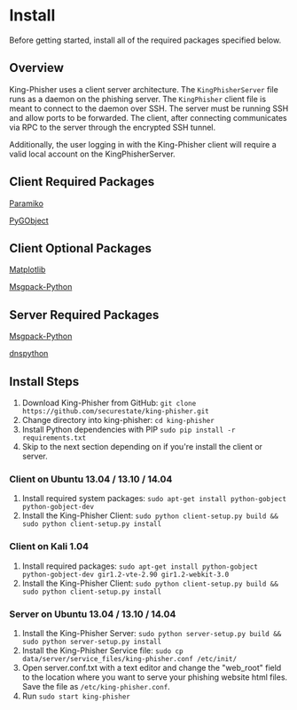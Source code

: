 # Install
Before getting started, install all of the required packages specified below.

## Overview
King-Phisher uses a client server architecture.  The ```KingPhisherServer``` file runs as a daemon on the phishing server.  The ```KingPhisher``` client file is meant to connect to the daemon over SSH. The server must be running SSH and allow ports to be forwarded. The client, after connecting communicates via RPC to the server through the encrypted SSH tunnel.

Additionally, the user logging in with the King-Phisher client will require a valid local account on the KingPhisherServer.

## Client Required Packages
[Paramiko](https://github.com/paramiko/paramiko)

[PyGObject](https://wiki.gnome.org/PyGObject)

## Client Optional Packages
[Matplotlib](http://matplotlib.org/)

[Msgpack-Python](https://github.com/msgpack/msgpack-python)

## Server Required Packages
[Msgpack-Python](https://github.com/msgpack/msgpack-python)

[dnspython](http://www.dnspython.org/)

## Install Steps
1. Download King-Phisher from GitHub: ```git clone https://github.com/securestate/king-phisher.git```
1. Change directory into king-phisher: ```cd king-phisher```
1. Install Python dependencies with PIP ```sudo pip install -r requirements.txt```
1. Skip to the next section depending on if you're install the client or server.

### Client on Ubuntu 13.04 / 13.10 / 14.04
1. Install required system packages: ```sudo apt-get install python-gobject python-gobject-dev```
1. Install the King-Phisher Client: ```sudo python client-setup.py build && sudo python client-setup.py install```

### Client on Kali 1.04
1. Install required packages: ```sudo apt-get install python-gobject python-gobject-dev gir1.2-vte-2.90 gir1.2-webkit-3.0```
1. Install the King-Phisher Client: ```sudo python client-setup.py build && sudo python client-setup.py install```

### Server on Ubuntu 13.04 / 13.10 / 14.04
1. Install the King-Phisher Server: ```sudo python server-setup.py build && sudo python server-setup.py install```
1. Install the King-Phisher Service file: ```sudo cp data/server/service_files/king-phisher.conf /etc/init/```
1. Open server.conf.txt with a text editor and change the "web_root" field to the location where you want to serve your phishing website html files. Save the file as ```/etc/king-phisher.conf```.
1. Run ```sudo start king-phisher```
